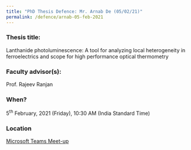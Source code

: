 ```yaml
---
title: "PhD Thesis Defence: Mr. Arnab De (05/02/21)"
permalink: /defence/arnab-05-feb-2021
---
```

### Thesis title:
Lanthanide photoluminescence: A tool for analyzing local heterogeneity in ferroelectrics and scope for high performance optical thermometry

### Faculty advisor(s):
Prof. Rajeev Ranjan

### When?
5<sup>th</sup> February, 2021 (Friday), 10:30 AM (India Standard Time)

### Location
<a href="https://teams.microsoft.com/l/meetup-join/19%3ameeting_YWQ1MzcwMjktNjM5Mi00ZTJmLTlkMWItMjVhMzRkODMxOTE0%40thread.v2/0?context=%7b%22Tid%22%3a%226f15cd97-f6a7-41e3-b2c5-ad4193976476%22%2c%22Oid%22%3a%2286dab62c-3a58-4241-b1d7-7649f87c6ee0%22%7d" target="_blank">Microsoft Teams Meet-up</a>  

